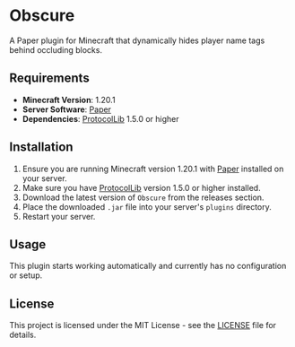 # Obscure

A Paper plugin for Minecraft that dynamically hides player name tags behind occluding blocks.

## Requirements

- **Minecraft Version**: 1.20.1
- **Server Software**: [Paper](https://papermc.io/)
- **Dependencies**: [ProtocolLib](https://www.spigotmc.org/resources/protocollib.1997/) 1.5.0 or higher

## Installation

1. Ensure you are running Minecraft version 1.20.1 with [Paper](https://papermc.io/) installed on your server.
2. Make sure you have [ProtocolLib](https://www.spigotmc.org/resources/protocollib.1997/) version 1.5.0 or higher installed.
3. Download the latest version of `Obscure` from the releases section.
4. Place the downloaded `.jar` file into your server's `plugins` directory.
5. Restart your server.

## Usage

This plugin starts working automatically and currently has no configuration or setup.

## License

This project is licensed under the MIT License - see the [LICENSE](LICENSE) file for details.
